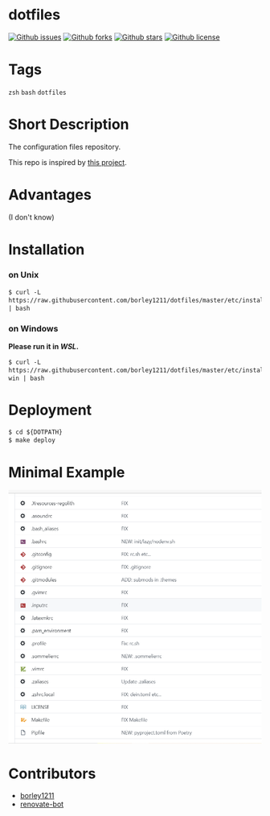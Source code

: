 # dotfiles

[![Github issues](https://img.shields.io/github/issues/borley1211/dotfiles)](https://github.com/borley1211/dotfiles/issues)
[![Github forks](https://img.shields.io/github/forks/borley1211/dotfiles)](https://github.com/borley1211/dotfiles/network/members)
[![Github stars](https://img.shields.io/github/stars/borley1211/dotfiles)](https://github.com/borley1211/dotfiles/stargazers)
[![Github license](https://img.shields.io/github/license/borley1211/dotfiles)](https://github.com/borley1211/dotfiles/)

# Tags
`zsh` `bash` `dotfiles`

# Short Description
The configuration files repository.

This repo is inspired by [this project](https://github.com/b4b4r07/dotfiles).

# Advantages
(I don't know)

# Installation
### on Unix
```console:
$ curl -L https://raw.githubusercontent.com/borley1211/dotfiles/master/etc/install | bash
```

### on Windows
**Please run it in *WSL*.**
```console:
$ curl -L https://raw.githubusercontent.com/borley1211/dotfiles/master/etc/install-win | bash
```

# Deployment
```console:
$ cd ${DOTPATH}
$ make deploy
```

# Minimal Example

![Minimal Example](resources/file-0.png)

# Contributors
- [borley1211](https://github.com/borley1211)
- [renovate-bot](https://github.com/renovate-bot)

